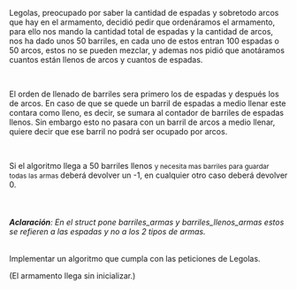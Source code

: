 <p>Legolas, preocupado por saber la cantidad de espadas y sobretodo arcos que hay en el armamento, decidió pedir que ordenáramos el armamento, para ello nos mando la cantidad total de espadas y la cantidad de arcos, nos ha dado unos 50 barriles, en cada uno de estos entran 100 espadas o 50 arcos, estos no se pueden mezclar, y ademas nos pidió que anotáramos cuantos están llenos de arcos y cuantos de espadas.</p><p><br/></p><p>El orden de llenado de barriles sera primero los de espadas y después los de arcos. En caso de que se quede un barril de espadas a medio llenar este contara como lleno, es decir, se sumara al contador de barriles de espadas llenos. Sin embargo esto no pasara con un barril de arcos a medio llenar, quiere decir que ese barril no podrá ser ocupado por arcos.</p><p>​</p><p>Si el algoritmo llega a 50 barriles llenos <span style="font-size: 12px;text-align: left;float: none;">y necesita mas barriles para guardar todas las armas </span>deberá devolver un -1, en cualquier otro caso deberá devolver 0.</p><p><br/></p><h6><b>Aclaración</b>: En el struct pone barriles_armas y barriles_llenos_armas estos se refieren a las espadas y no a los 2 tipos de armas. </h6><p>Implementar un algoritmo que cumpla con las peticiones de Legolas.</p><p style="text-align: justify;">(El armamento llega sin inicializar.)</p>